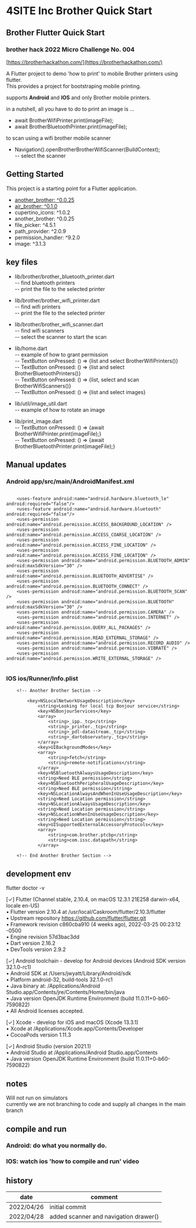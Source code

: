 # 4SITE Inc Brother Quick Start
## Brother Flutter Quick Start
### brother hack 2022 Micro Challenge No. 004
[https://brotherhackathon.com/](https://brotherhackathon.com/)

A Flutter project to demo 'how to print' to mobile Brother printers using flutter.  
This provides a project for bootstraping mobile printing.

supports **Android** and **IOS** and only Brother mobile printers.

in a nutshell, all you have to do to print an image is ...

- await BrotherWifiPrinter.print(imageFile);
- await BrotherBluetoothPrinter.print(imageFile);

to scan using a wifi brother mobile scanner
- Navigation().openBrotherBrotherWifiScanner(BuildContext);  
  -- select the scanner

## Getting Started
This project is a starting point for a Flutter application.
- [another_brother: ^0.0.25](https://pub.dev/packages/another_brother)
- [air_brother: ^0.1.0](https://pub.dev/packages/air_brother)
- cupertino_icons: ^1.0.2
- another_brother: ^0.0.25
- file_picker: ^4.5.1
- path_provider: ^2.0.9
- permission_handler: ^9.2.0
- image: ^3.1.3


## key files
- lib/brother/brother_bluetooth_printer.dart  
  -- find bluetooth printers  
  -- print the file to the selected printer
- lib/brother/brother_wifi_printer.dart  
  -- find wifi printers  
  -- print the file to the selected printer
- lib/brother/brother_wifi_scanner.dart  
  -- find wifi scanners  
  -- select the scanner to start the scan

- lib/home.dart  
  -- example of how to grant permission  
  -- TextButton onPressed: () => {list and select BrotherWifiPrinters()}  
  -- TextButton onPressed: () => {list and select BrotherBluetoothPrinters()}  
  -- TextButton onPressed: () => {list, select and scan BrotherWifiScanners()}  
  -- TextButton onPressed: () => {list and select images}

- lib/util/image_util.dart  
  -- example of how to rotate an image
- lib/print_image.dart  
  -- TextButton onPressed: () => {await BrotherWifiPrinter.print(imageFile);}  
  -- TextButton onPressed: () => {await BrotherBluetoothPrinter.print(imageFile);}



## Manual updates
### Android app/src/main/AndroidManifest.xml

```  

	<uses-feature android:name="android.hardware.bluetooth_le" android:required="false"/>
	<uses-feature android:name="android.hardware.bluetooth" android:required="false"/>
	<uses-permission android:name="android.permission.ACCESS_BACKGROUND_LOCATION" />
	<uses-permission android:name="android.permission.ACCESS_COARSE_LOCATION" />	
	<uses-permission android:name="android.permission.ACCESS_FINE_LOCATION" />
	<uses-permission android:name="android.permission.ACCESS_FINE_LOCATION" />
	<uses-permission android:name="android.permission.BLUETOOTH_ADMIN"  android:maxSdkVersion="30" />
	<uses-permission android:name="android.permission.BLUETOOTH_ADVERTISE" />
	<uses-permission android:name="android.permission.BLUETOOTH_CONNECT" />
	<uses-permission android:name="android.permission.BLUETOOTH_SCAN" />
	<uses-permission android:name="android.permission.BLUETOOTH"  android:maxSdkVersion="30" />
	<uses-permission android:name="android.permission.CAMERA" />
	<uses-permission android:name="android.permission.INTERNET" />
	<uses-permission android:name="android.permission.QUERY_ALL_PACKAGES" />
	<uses-permission android:name="android.permission.READ_EXTERNAL_STORAGE" />
	<uses-permission android:name="android.permission.RECORD_AUDIO" />
	<uses-permission android:name="android.permission.VIBRATE" />
	<uses-permission android:name="android.permission.WRITE_EXTERNAL_STORAGE" />


 ```  
  
### IOS ios/Runner/Info.plist  

```  
    <!-- Another Brother Section -->

        <key>NSLocalNetworkUsageDescription</key>
            <string>Looking for local tcp Bonjour service</string>
            <key>NSBonjourServices</key>
            <array>
                <string>_ipp._tcp</string>
                <string>_printer._tcp</string>
                <string>_pdl-datastream._tcp</string>
                <string>_dartobservatory._tcp</string>
            </array>
            <key>UIBackgroundModes</key>
            <array>
                <string>fetch</string>
                <string>remote-notifications</string>
            </array>
            <key>NSBluetoothAlwaysUsageDescription</key>
            <string>Need BLE permission</string>
            <key>NSBluetoothPeripheralUsageDescription</key>
            <string>Need BLE permission</string>
            <key>NSLocationAlwaysAndWhenInUseUsageDescription</key>
            <string>Need Location permission</string>
            <key>NSLocationAlwaysUsageDescription</key>
            <string>Need Location permission</string>
            <key>NSLocationWhenInUseUsageDescription</key>
            <string>Need Location permission</string>
            <key>UISupportedExternalAccessoryProtocols</key>
            <array>
                <string>com.brother.ptcbp</string>
                <string>com.issc.datapath</string>
            </array>

    <!-- End Another Brother Section --> 

```


## development env

flutter doctor -v

[✓] Flutter (Channel stable, 2.10.4, on macOS 12.3.1 21E258 darwin-x64, locale en-US)  
• Flutter version 2.10.4 at /usr/local/Caskroom/flutter/2.10.3/flutter  
• Upstream repository https://github.com/flutter/flutter.git  
• Framework revision c860cba910 (4 weeks ago), 2022-03-25 00:23:12 -0500  
• Engine revision 57d3bac3dd  
• Dart version 2.16.2  
• DevTools version 2.9.2

[✓] Android toolchain - develop for Android devices (Android SDK version 32.1.0-rc1)  
• Android SDK at /Users/jwyatt/Library/Android/sdk  
• Platform android-32, build-tools 32.1.0-rc1  
• Java binary at: /Applications/Android Studio.app/Contents/jre/Contents/Home/bin/java  
• Java version OpenJDK Runtime Environment (build 11.0.11+0-b60-7590822)  
• All Android licenses accepted.

[✓] Xcode - develop for iOS and macOS (Xcode 13.3.1)  
• Xcode at /Applications/Xcode.app/Contents/Developer  
• CocoaPods version 1.11.3

[✓] Android Studio (version 2021.1)  
• Android Studio at /Applications/Android Studio.app/Contents  
• Java version OpenJDK Runtime Environment (build 11.0.11+0-b60-7590822)


## notes
Will not run on simulators  
currently we are not branching to code and supply all changes in the main branch

## compile and run
### Android: do what you normally do.
### IOS: watch ios 'how to compile and run' video

## history
| date | comment |
|--|--|
| 2022/04/26 | initial commit |
| 2022/04/28 | added scanner and navigation drawer() |
